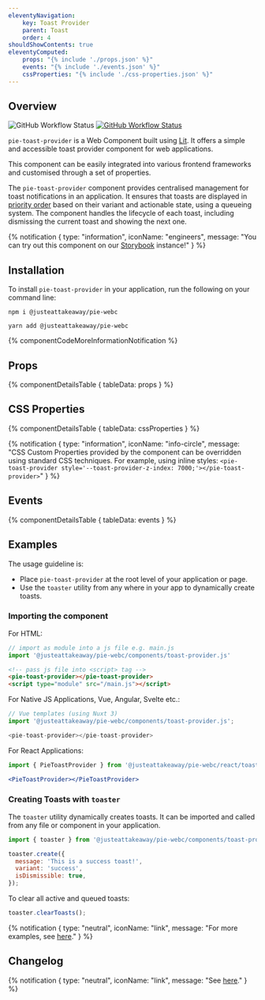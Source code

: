 ```yaml
---
eleventyNavigation:
    key: Toast Provider
    parent: Toast
    order: 4
shouldShowContents: true
eleventyComputed:
    props: "{% include './props.json' %}"
    events: "{% include './events.json' %}"
    cssProperties: "{% include './css-properties.json' %}"
---
```


## Overview

<p>
  <a href="https://www.npmjs.com/@justeattakeaway/pie-toast-provider" style="text-decoration: none">
    <img alt="GitHub Workflow Status" src="https://img.shields.io/npm/v/@justeattakeaway/pie-toast.svg?label=pie-toast-provider">
  </a>

  <a href="https://www.npmjs.com/package/@justeattakeaway/pie-webc">
    <img alt="GitHub Workflow Status" src="https://img.shields.io/npm/v/@justeattakeaway/pie-webc.svg?label=pie-webc">
  </a>
</p>

`pie-toast-provider` is a Web Component built using [Lit](https://lit.dev/). It offers a simple and accessible toast provider component for web applications.

This component can be easily integrated into various frontend frameworks and customised through a set of properties.

The `pie-toast-provider` component provides centralised management for toast notifications in an application. It ensures that toasts are displayed in [priority order](/components/toast/#priority-queue) based on their variant and actionable state, using a queueing system. The component handles the lifecycle of each toast, including dismissing the current toast and showing the next one.

{% notification {
  type: "information",
  iconName: "engineers",
  message: "You can try out this component on our [Storybook](https://webc.pie.design/?path=/docs/components-toast-provider) instance!"
} %}

## Installation

To install `pie-toast-provider` in your application, run the following on your command line:

```shell
npm i @justeattakeaway/pie-webc
```

```shell
yarn add @justeattakeaway/pie-webc
```

{% componentCodeMoreInformationNotification %}

## Props

{% componentDetailsTable {
  tableData: props
} %}

## CSS Properties

{% componentDetailsTable {
  tableData: cssProperties
} %}

{% notification {
  type: "information",
  iconName: "info-circle",
  message: "CSS Custom Properties provided by the component can be overridden using standard CSS techniques. For example, using inline styles: `<pie-toast-provider style='--toast-provider-z-index: 7000;'></pie-toast-provider>`"
} %}

## Events

{% componentDetailsTable {
  tableData: events
} %}

## Examples

The usage guideline is:

- Place `pie-toast-provider` at the root level of your application or page.
- Use the `toaster` utility from any where in your app to dynamically create toasts.

### Importing the component

For HTML:

```js
// import as module into a js file e.g. main.js
import '@justeattakeaway/pie-webc/components/toast-provider.js'
```

```html
<!-- pass js file into <script> tag -->
<pie-toast-provider></pie-toast-provider>
<script type="module" src="/main.js"></script>
```

For Native JS Applications, Vue, Angular, Svelte etc.:

```js
// Vue templates (using Nuxt 3)
import '@justeattakeaway/pie-webc/components/toast-provider.js';

<pie-toast-provider></pie-toast-provider>
```

For React Applications:

```jsx
import { PieToastProvider } from '@justeattakeaway/pie-webc/react/toast-provider.js';

<PieToastProvider></PieToastProvider>
```

### Creating Toasts with `toaster`

The `toaster` utility dynamically creates toasts. It can be imported and called from any file or component in your application.

```js
import { toaster } from '@justeattakeaway/pie-webc/components/toast-provider.js';

toaster.create({
  message: 'This is a success toast!',
  variant: 'success',
  isDismissible: true,
});

```

To clear all active and queued toasts:

```js
toaster.clearToasts();

```

{% notification {
  type: "neutral",
  iconName: "link",
  message: "For more examples, see [here](https://github.com/justeattakeaway/pie-aperture/tree/main)."
} %}

## Changelog

{% notification {
  type: "neutral",
  iconName: "link",
  message: "See [here](https://github.com/justeattakeaway/pie/blob/main/packages/components/pie-toast-providr/CHANGELOG.md)."
} %}
